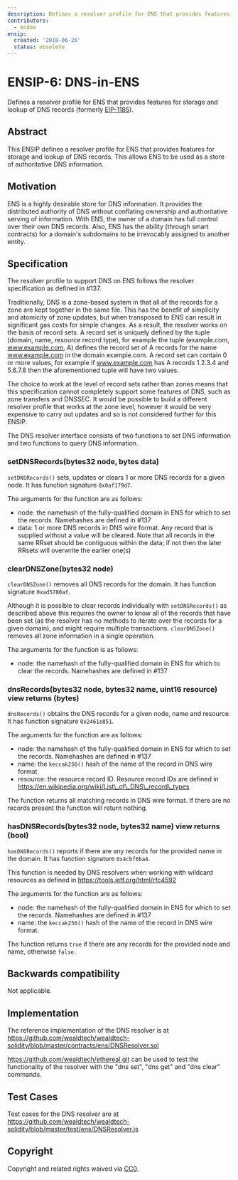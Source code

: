 ```yaml
---
description: Defines a resolver profile for ENS that provides features for storage and lookup of DNS records (formerly EIP-1185).
contributors:
  - mcdee
ensip:
  created: '2018-06-26'
  status: obsolete
---
```


# ENSIP-6: DNS-in-ENS

Defines a resolver profile for ENS that provides features for storage and lookup of DNS records (formerly [EIP-1185](https://eips.ethereum.org/EIPS/eip-1185)).

## Abstract

This ENSIP defines a resolver profile for ENS that provides features for storage and lookup of DNS records. This allows ENS to be used as a store of authoritative DNS information.

## Motivation

ENS is a highly desirable store for DNS information. It provides the distributed authority of DNS without conflating ownership and authoritative serving of information. With ENS, the owner of a domain has full control over their own DNS records. Also, ENS has the ability (through smart contracts) for a domain's subdomains to be irrevocably assigned to another entity.

## Specification

The resolver profile to support DNS on ENS follows the resolver specification as defined in #137.

Traditionally, DNS is a zone-based system in that all of the records for a zone are kept together in the same file. This has the benefit of simplicity and atomicity of zone updates, but when transposed to ENS can result in significant gas costs for simple changes. As a result, the resolver works on the basis of record sets. A record set is uniquely defined by the tuple (domain, name, resource record type), for example the tuple (example.com, www.example.com, A) defines the record set of A records for the name www.example.com in the domain example.com. A record set can contain 0 or more values, for example if www.example.com has A records 1.2.3.4 and 5.6.7.8 then the aforementioned tuple will have two values.

The choice to work at the level of record sets rather than zones means that this specification cannot completely support some features of DNS, such as zone transfers and DNSSEC. It would be possible to build a different resolver profile that works at the zone level, however it would be very expensive to carry out updates and so is not considered further for this ENSIP.

The DNS resolver interface consists of two functions to set DNS information and two functions to query DNS information.

### setDNSRecords(bytes32 node, bytes data)

`setDNSRecords()` sets, updates or clears 1 or more DNS records for a given node. It has function signature `0x0af179d7`.

The arguments for the function are as follows:

-   node: the namehash of the fully-qualified domain in ENS for which to set the records. Namehashes are defined in #137
-   data: 1 or more DNS records in DNS wire format. Any record that is supplied without a value will be cleared. Note that all records in the same RRset should be contiguous within the data; if not then the later RRsets will overwrite the earlier one(s)

### clearDNSZone(bytes32 node)

`clearDNSZone()` removes all DNS records for the domain. It has function signature `0xad5780af`.

Although it is possible to clear records individually with `setDNSRecords()` as described above this requires the owner to know all of the records that have been set (as the resolver has no methods to iterate over the records for a given domain), and might require multiple transactions. `clearDNSZone()` removes all zone information in a single operation.

The arguments for the function is as follows:

-   node: the namehash of the fully-qualified domain in ENS for which to clear the records. Namehashes are defined in #137

### dnsRecords(bytes32 node, bytes32 name, uint16 resource) view returns (bytes)

`dnsRecords()` obtains the DNS records for a given node, name and resource. It has function signature `0x2461e851`.

The arguments for the function are as follows:

-   node: the namehash of the fully-qualified domain in ENS for which to set the records. Namehashes are defined in #137
-   name: the `keccak256()` hash of the name of the record in DNS wire format.
-   resource: the resource record ID. Resource record IDs are defined in https://en.wikipedia.org/wiki/List\_of\_DNS\_record\_types

The function returns all matching records in DNS wire format. If there are no records present the function will return nothing.

### hasDNSRecords(bytes32 node, bytes32 name) view returns (bool)

`hasDNSRecords()` reports if there are any records for the provided name in the domain. It has function signature `0x4cbf6ba4`.

This function is needed by DNS resolvers when working with wildcard resources as defined in https://tools.ietf.org/html/rfc4592

The arguments for the function are as follows:

-   node: the namehash of the fully-qualified domain in ENS for which to set the records. Namehashes are defined in #137
-   name: the `keccak256()` hash of the name of the record in DNS wire format.

The function returns `true` if there are any records for the provided node and name, otherwise `false`.

## Backwards compatibility

Not applicable.

## Implementation

The reference implementation of the DNS resolver is at https://github.com/wealdtech/wealdtech-solidity/blob/master/contracts/ens/DNSResolver.sol

https://github.com/wealdtech/ethereal.git can be used to test the functionality of the resolver with the "dns set", "dns get" and "dns clear" commands.

## Test Cases

Test cases for the DNS resolver are at https://github.com/wealdtech/wealdtech-solidity/blob/master/test/ens/DNSResolver.js

## Copyright

Copyright and related rights waived via [CC0](https://creativecommons.org/publicdomain/zero/1.0/).

